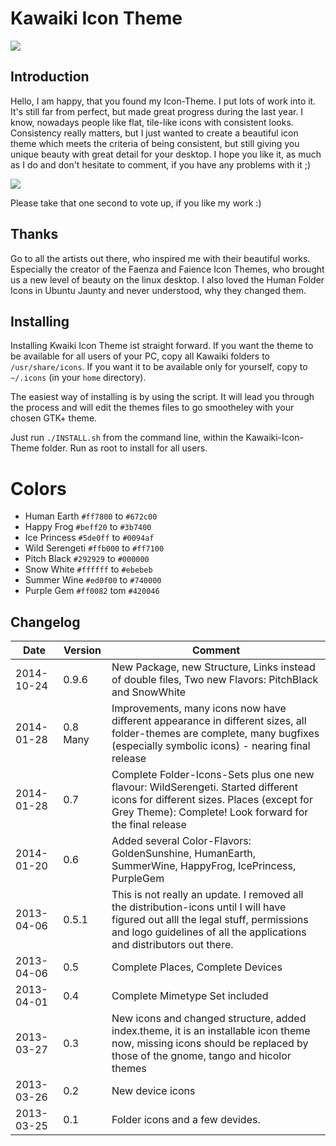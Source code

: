 # Kawaiki Icon Theme

![](./choose-your-side.png)

## Introduction

Hello, I am happy, that you found my Icon-Theme. I put lots of work into it. It's still far from perfect, but made great progress during the last year. I know, nowadays people like flat, tile-like icons with consistent looks. Consistency really matters, but I just wanted to create a beautiful icon theme which meets the criteria of being consistent, but still giving you unique beauty with great detail for your desktop. I hope you like it, as much as I do and don't hesitate to comment, if you have any problems with it ;)

![](./Kawaiki-Rainbow-Overview.png)


Please take that one second to vote up, if you like my work :)


## Thanks

Go to all the artists out there, who inspired me with their beautiful works. Especially the creator of the Faenza and Faience Icon Themes, who brought us a new level of beauty on the linux desktop.
I also loved the Human Folder Icons in Ubuntu Jaunty and never understood, why they changed them.


## Installing

Installing Kwaiki Icon Theme ist straight forward. If you want the theme to be available for all users of your PC,
copy all Kawaiki folders to `/usr/share/icons`.
If you want it to be available only for yourself, copy to `~/.icons` (in your `home` directory).

The easiest way of installing is by using the script. It will lead you through the process
and will edit the themes files to go smootheley with your chosen GTK+ theme.

Just run `./INSTALL.sh` from the command line, within the Kawaiki-Icon-Theme folder.
Run as root to install for all users.


# Colors

+ Human Earth `#ff7800` to `#672c00`
+ Happy Frog `#beff20` to `#3b7400`
+ Ice Princess `#5de0ff` to `#0094af`
+ Wild Serengeti `#ffb000` to `#ff7100`
+ Pitch Black `#292929` to `#000000`
+ Snow White `#ffffff` to `#ebebeb`
+ Summer Wine `#ed0f00` to `#740000`
+ Purple Gem `#ff0082` tom `#420046`



## Changelog

|Date           |Version  |Comment                                                              |
|---------------|---------|---------------------------------------------------------------------|
|2014-10-24     |0.9.6    |New Package, new Structure, Links instead of double files, Two new Flavors: PitchBlack and SnowWhite|
|2014-01-28     |0.8 Many |Improvements, many icons now have different appearance in different sizes, all folder-themes are complete, many bugfixes (especially symbolic icons) - nearing final release|
|2014-01-28     |0.7      |Complete Folder-Icons-Sets plus one new flavour: WildSerengeti. Started different icons for different sizes. Places (except for Grey Theme): Complete! Look forward for the final release|
|2014-01-20     |0.6      |Added several Color-Flavors: GoldenSunshine, HumanEarth, SummerWine, HappyFrog, IcePrincess, PurpleGem|
|2013-04-06     |0.5.1    |This is not really an update. I removed all the distribution-icons until I will have figured out alll the legal stuff, permissions and logo guidelines of all the applications and distributors out there.|
|2013-04-06     |0.5      |Complete Places, Complete Devices|
|2013-04-01     |0.4      |Complete Mimetype Set included|
|2013-03-27     |0.3      |New icons and changed structure, added index.theme, it is an installable icon theme now, missing icons should be replaced by those of the gnome, tango and hicolor themes|
|2013-03-26     |0.2      |New device icons|
|2013-03-25     |0.1      |Folder icons and a few devides.|

